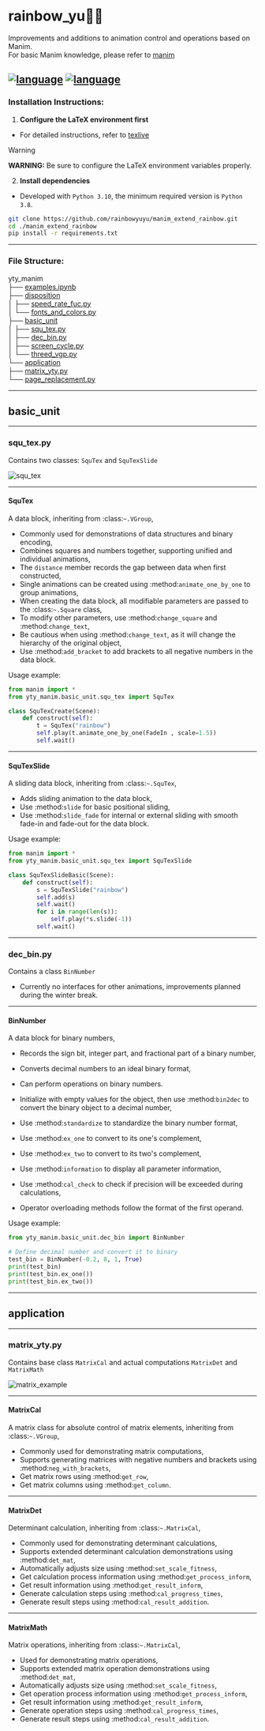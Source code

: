 # rainbow_yu🐋✨  
Improvements and additions to animation control and operations based on Manim.  
For basic Manim knowledge, please refer to [manim](https://github.com/manimCommunity/manim)

[![language](https://img.shields.io/badge/language-English-blue)](README.md) [![language](https://img.shields.io/badge/language-中文-blue)](README-ch.md)
---

### Installation Instructions:  
1. **Configure the LaTeX environment first**  
- For detailed instructions, refer to [texlive](https://tug.org/texlive/)  
> [!Warning]  
> **WARNING:** Be sure to configure the LaTeX environment variables properly.  

2. **Install dependencies**  
- Developed with `Python 3.10`, the minimum required version is `Python 3.8`.  
```bash
git clone https://github.com/rainbowyuyu/manim_extend_rainbow.git
cd ./manim_extend_rainbow
pip install -r requirements.txt
```

---

### File Structure:  
yty_manim  
├── [examples.ipynb](examples/examples.ipynb)  
├── [disposition](yty_manim%2Fdisposition)  
│ ├── [speed_rate_fuc.py](yty_manim%2Fdisposition%2Fspeed_rate_fuc.py)  
│ └── [fonts_and_colors.py](yty_manim%2Fdisposition%2Ffonts_and_colors.py)  
├── [basic_unit](yty_manim%2Fbasic_unit)  
│ ├── [squ_tex.py](yty_manim%2Fbasic_unit%2Fsqu_tex.py)  
│ ├── [dec_bin.py](yty_manim%2Fbasic_unit%2Fdec_bin.py)  
│ ├── [screen_cycle.py](yty_manim%2Fbasic_unit%2Fscreen_cycle.py)  
│ └── [threed_vgp.py](yty_manim%2Fbasic_unit%2Fthreed_vgp.py)  
└── [application](yty_manim%2Fapplication)  
  ├── [matrix_yty.py](yty_manim%2Fapplication%2Fmatrix_yty.py)  
  └── [page_replacement.py](yty_manim%2Fapplication%2Fpage_replacement.py)

---

## basic_unit

---

### squ_tex.py
Contains two classes: `SquTex` and `SquTexSlide`

![squ_tex](yty_manim/examples/squ_tex.png)

---

#### SquTex

A data block, inheriting from :class:`~.VGroup`,  
- Commonly used for demonstrations of data structures and binary encoding,  
- Combines squares and numbers together, supporting unified and individual animations,  
- The `distance` member records the gap between data when first constructed,  
- Single animations can be created using :method:`animate_one_by_one` to group animations,  
- When creating the data block, all modifiable parameters are passed to the :class:`~.Square` class,  
- To modify other parameters, use :method:`change_square` and :method:`change_text`,  
- Be cautious when using :method:`change_text`, as it will change the hierarchy of the original object,  
- Use :method:`add_bracket` to add brackets to all negative numbers in the data block.

Usage example:

```python
from manim import *
from yty_manim.basic_unit.squ_tex import SquTex

class SquTexCreate(Scene):
    def construct(self):
        t = SquTex("rainbow")
        self.play(t.animate_one_by_one(FadeIn , scale=1.5))
        self.wait()
```

---

#### SquTexSlide

A sliding data block, inheriting from :class:`~.SquTex`,  
- Adds sliding animation to the data block,  
- Use :method:`slide` for basic positional sliding,  
- Use :method:`slide_fade` for internal or external sliding with smooth fade-in and fade-out for the data block.

Usage example:

```python
from manim import *
from yty_manim.basic_unit.squ_tex import SquTexSlide

class SquTexSlideBasic(Scene):
    def construct(self):
        s = SquTexSlide("rainbow")
        self.add(s)
        self.wait()
        for i in range(len(s)):
            self.play(*s.slide(-1))
        self.wait()
```

---

### dec_bin.py
Contains a class `BinNumber`  
- Currently no interfaces for other animations, improvements planned during the winter break.

---

#### BinNumber

A data block for binary numbers,  
- Records the sign bit, integer part, and fractional part of a binary number,  
- Converts decimal numbers to an ideal binary format,  
- Can perform operations on binary numbers.

- Initialize with empty values for the object, then use :method:`bin2dec` to convert the binary object to a decimal number,  
- Use :method:`standardize` to standardize the binary number format,  
- Use :method:`ex_one` to convert to its one's complement,  
- Use :method:`ex_two` to convert to its two's complement,  
- Use :method:`information` to display all parameter information,  
- Use :method:`cal_check` to check if precision will be exceeded during calculations,  
- Operator overloading methods follow the format of the first operand.

Usage example:

```python
from yty_manim.basic_unit.dec_bin import BinNumber

# Define decimal number and convert it to binary
test_bin = BinNumber(-0.2, 8, 1, True)
print(test_bin)
print(test_bin.ex_one())
print(test_bin.ex_two())
```

---

## application

---

### matrix_yty.py
Contains base class `MatrixCal` and actual computations `MatrixDet` and `MatrixMath`

![matrix_example](yty_manim/examples/matrix_example.png)

---

#### MatrixCal
A matrix class for absolute control of matrix elements, inheriting from :class:`~.VGroup`,  
- Commonly used for demonstrating matrix computations,  
- Supports generating matrices with negative numbers and brackets using :method:`neg_with_brackets`,  
- Get matrix rows using :method:`get_row`,  
- Get matrix columns using :method:`get_column`.

---

#### MatrixDet
Determinant calculation, inheriting from :class:`~.MatrixCal`,  
- Commonly used for demonstrating determinant calculations,  
- Supports extended determinant calculation demonstrations using :method:`det_mat`,  
- Automatically adjusts size using :method:`set_scale_fitness`,  
- Get calculation process information using :method:`get_process_inform`,  
- Get result information using :method:`get_result_inform`,  
- Generate calculation steps using :method:`cal_progress_times`,  
- Generate result steps using :method:`cal_result_addition`.

---

#### MatrixMath
Matrix operations, inheriting from :class:`~.MatrixCal`,  
- Used for demonstrating matrix operations,  
- Supports extended matrix operation demonstrations using :method:`det_mat`,  
- Automatically adjusts size using :method:`set_scale_fitness`,  
- Get operation process information using :method:`get_process_inform`,  
- Get result information using :method:`get_result_inform`,  
- Generate operation steps using :method:`cal_progress_times`,  
- Generate result steps using :method:`cal_result_addition`.